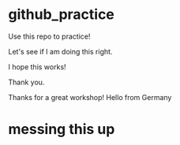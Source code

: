 # github_practice

Use this repo to practice!

Let's see if I am doing this right.

I hope this works!

Thank you.

Thanks for a great workshop!
Hello from Germany

# messing this up

